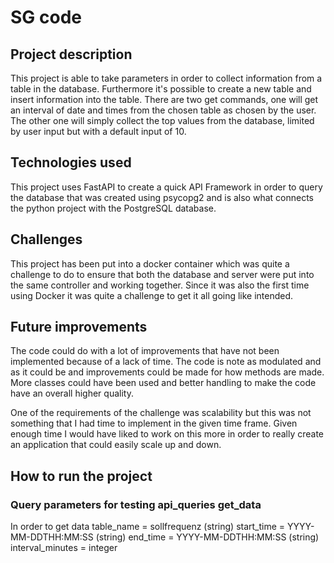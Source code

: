 # SG code

## Project description
This project is able to take parameters in order to collect information from a table in the database.
Furthermore it's possible to create a new table and insert information into the table.
There are two get commands, one will get an interval of date and times from the chosen table as chosen by the user. The other one will simply collect the top values from the database, limited by user input but with a default input of 10.

## Technologies used
This project uses FastAPI to create a quick API Framework in order to query the database that was created using psycopg2 and is also what connects the python project with the PostgreSQL database.

## Challenges
This project has been put into a docker container which was quite a challenge to do to ensure that both the database and server were put into the same controller and working together. Since it was also the first time using Docker it was quite a challenge to get it all going like intended.

## Future improvements
The code could do with a lot of improvements that have not been implemented because of a lack of time. The code is note as modulated and as it could be and improvements could be made for how methods are made. More classes could have been used and better handling to make the code have an overall higher quality.

One of the requirements of the challenge was scalability but this was not something that I had time to implement in the given time frame. Given enough time I would have liked to work on this more in order to really create an application that could easily scale up and down.

## How to run the project


### Query parameters for testing api_queries get_data
In order to get data
table_name = sollfrequenz (string)
start_time = YYYY-MM-DDTHH:MM:SS (string)
end_time = YYYY-MM-DDTHH:MM:SS (string)
interval_minutes = integer
